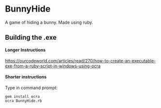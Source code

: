 # BunnyHide
A game of hiding a bunny.
Made using ruby.

## Building the .exe
#### Longer Instructions  
https://ourcodeworld.com/articles/read/270/how-to-create-an-executable-exe-from-a-ruby-script-in-windows-using-ocra

#### Shorter instructions  
Type in command prompt:

```
gem install ocra
ocra BunnyHide.rb
```